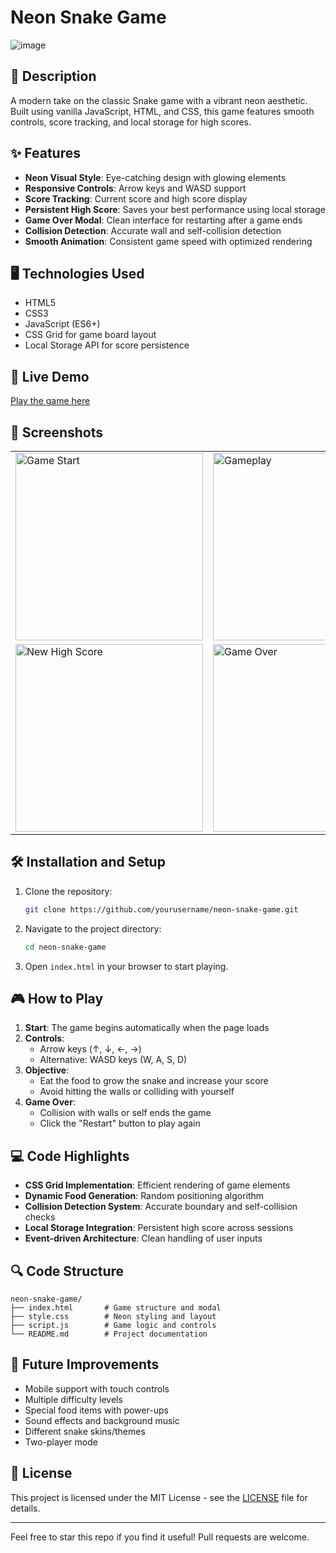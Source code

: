 # Neon Snake Game

![image](https://github.com/user-attachments/assets/90b63d6b-1da4-47c1-88fc-a61dd1bc0a6f)


## 📝 Description

A modern take on the classic Snake game with a vibrant neon aesthetic. Built using vanilla JavaScript, HTML, and CSS, this game features smooth controls, score tracking, and local storage for high scores.

## ✨ Features

- **Neon Visual Style**: Eye-catching design with glowing elements
- **Responsive Controls**: Arrow keys and WASD support
- **Score Tracking**: Current score and high score display
- **Persistent High Score**: Saves your best performance using local storage
- **Game Over Modal**: Clean interface for restarting after a game ends
- **Collision Detection**: Accurate wall and self-collision detection
- **Smooth Animation**: Consistent game speed with optimized rendering

## 🖥️ Technologies Used

- HTML5
- CSS3
- JavaScript (ES6+)
- CSS Grid for game board layout
- Local Storage API for score persistence

## 🚀 Live Demo

[Play the game here](https://yourusername.github.io/neon-snake-game/)

## 📸 Screenshots

<table>
  <tr>
    <td><img src="https://github.com/yourusername/neon-snake-game/raw/main/screenshots/game-start.png" alt="Game Start" width="300"/></td>
    <td><img src="https://github.com/yourusername/neon-snake-game/raw/main/screenshots/gameplay.png" alt="Gameplay" width="300"/></td>
  </tr>
  <tr>
    <td><img src="https://github.com/yourusername/neon-snake-game/raw/main/screenshots/high-score.png" alt="New High Score" width="300"/></td>
    <td><img src="https://github.com/yourusername/neon-snake-game/raw/main/screenshots/game-over.png" alt="Game Over" width="300"/></td>
  </tr>
</table>

## 🛠️ Installation and Setup

1. Clone the repository:
   ```bash
   git clone https://github.com/yourusername/neon-snake-game.git
   ```

2. Navigate to the project directory:
   ```bash
   cd neon-snake-game
   ```

3. Open `index.html` in your browser to start playing.

## 🎮 How to Play

1. **Start**: The game begins automatically when the page loads
2. **Controls**: 
   - Arrow keys (↑, ↓, ←, →)
   - Alternative: WASD keys (W, A, S, D)
3. **Objective**: 
   - Eat the food to grow the snake and increase your score
   - Avoid hitting the walls or colliding with yourself
4. **Game Over**: 
   - Collision with walls or self ends the game
   - Click the "Restart" button to play again

## 💻 Code Highlights

- **CSS Grid Implementation**: Efficient rendering of game elements
- **Dynamic Food Generation**: Random positioning algorithm
- **Collision Detection System**: Accurate boundary and self-collision checks
- **Local Storage Integration**: Persistent high score across sessions
- **Event-driven Architecture**: Clean handling of user inputs

## 🔍 Code Structure

```
neon-snake-game/
├── index.html       # Game structure and modal
├── style.css        # Neon styling and layout
├── script.js        # Game logic and controls
└── README.md        # Project documentation
```

## 🔄 Future Improvements

- Mobile support with touch controls
- Multiple difficulty levels
- Special food items with power-ups
- Sound effects and background music
- Different snake skins/themes
- Two-player mode

## 📜 License

This project is licensed under the MIT License - see the [LICENSE](LICENSE) file for details.

---

Feel free to star this repo if you find it useful! Pull requests are welcome.